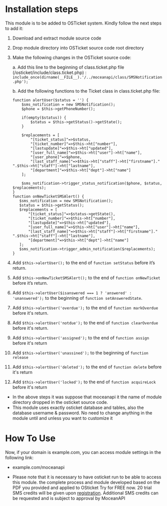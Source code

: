 # Installation steps

This module is to be added to OSTicket system. Kindly follow the next steps to add it:
1. Download and extract module source code
2. Drop module directory into OSTicket source code root directory
3. Make the following changes in the OSTicket source code:

    a. Add this line to the beginning of class.ticket.php file (/osticket/include/class.ticket.php) :
        ```include_once(dirname(__FILE__).'/../moceanapi/class/SMSNotification.php');```

    b. Add the following functions to the Ticket class in class.ticket.php file:
    ```
    function alertUser($status = '') {
        $sms_notification = new SMSNotification();
        $phone = $this->getPhoneNumber();

        if(empty($status)) {
            $status = $this->getStatus()->getState();
        }

        $replacements = [
            "[ticket_status]"=>$status,
            "[ticket_number]"=>$this->ht["number"],
            "[lastupdate]"=>$this->ht["updated"],
            "[user_full_name]"=>$this->ht["user"]->ht["name"],
            "[user_phone]"=>$phone,
            "[last_staff_name]"=>$this->ht["staff"]->ht["firstname"]." ".$this->ht["staff"]->ht["lastname"],
            "[department]"=>$this->ht["dept"]->ht["name"]
        ];

        $sms_notification->trigger_status_notification($phone, $status, $replacements);
    }
    function onNewTicketSMSAlert() {
       $sms_notification = new SMSNotification();
       $status = $this->getStatus();
       $replacements = [
           "[ticket_status]"=>$status->getState(),
           "[ticket_number]"=>$this->ht["number"],
           "[lastupdate]"=>$this->ht["updated"],
           "[user_full_name]"=>$this->ht["user"]->ht["name"],
           "[last_staff_name]"=>$this->ht["staff"]->ht["firstname"]." ".$this->ht["staff"]->ht["lastname"],
           "[department]"=>$this->ht["dept"]->ht["name"]
       ];
       $sms_notification->trigger_admin_notification($replacements);
    }
    ```
4. Add ```$this->alertUser();``` to the end of ```function setStatus``` before it’s return.
5. Add ```$this->onNewTicketSMSAlert();``` to the end of ```function onNewTicket``` before it’s return.
6. Add ```$this->alertUser($isanswered === 1 ? 'answered' : 'unanswered');``` to the beginning of ```function setAnsweredState```.
7. Add ```$this->alertUser('overdue');``` to the end of ```function markOverdue``` before it's return.
8. Add ```$this->alertUser('notdue');``` to the end of ```function clearOverdue``` before it's return.
9. Add ```$this->alertUser('assigned');``` to the end of ```function assign``` before it's return
10. Add ```$this->alertUser('unassined');``` to the beginning of ```function release```
11. Add ```$this->alertUser('deleted');``` to the end of ```function delete``` before it's return
12. Add ```$this->alertUser('locked');``` to the end of ```function acquireLock``` before it's return
- In the above steps it was suppose that moceanapi it the name of module directory
dropped in the osticket source code.
- This module uses exactly osticket database and tables, also the database username & password. No need to change anything in the module until and unless you want to customize it
# How To Use
Now, if your domain is example.com, you can access module settings in the following link:
- example.com/moceanapi
* Please note that it is necessary to have osticket run to be able to access this module.
the complete process and module developed based on the PDF you provided and applied to OSticket
Try for FREE now. 20 trial SMS credits will be given upon [registration](https://dashboard.moceanapi.com/register?fr=osticket). Additional SMS credits can be requested and is subject to approval by MoceanAPI